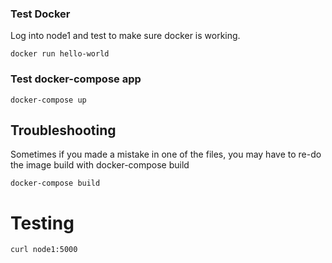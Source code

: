 

### Test Docker
Log into node1 and test to make sure docker is working.

```
docker run hello-world
```

### Test docker-compose app
```
docker-compose up
```


## Troubleshooting
Sometimes if you made a mistake in one of the files, you may have to re-do the image build with docker-compose build
```
docker-compose build
```

# Testing
```
curl node1:5000
```
